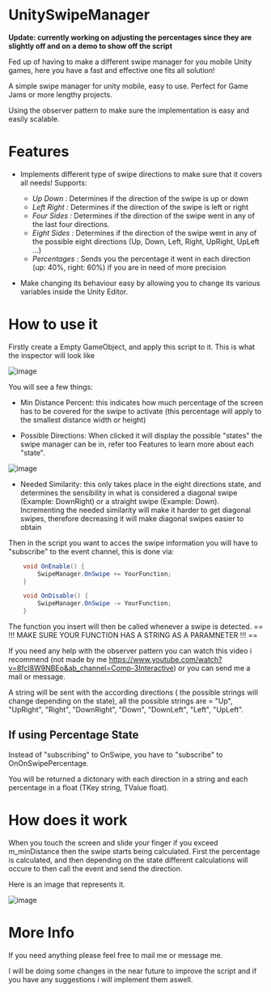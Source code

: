 # UnitySwipeManager
**Update: currently working on adjusting the percentages since they are slightly off and on a demo to show off the script**

Fed up of having to make a different swipe manager for you mobile Unity games, here you have a fast and effective one fits all solution!

A simple swipe manager for unity mobile, easy to use. Perfect for Game Jams or more lengthy projects.

Using the observer pattern to make sure the implementation is easy and easily scalable.

# Features 
- Implements different type of swipe directions to make sure that it covers all needs!
  Supports:
    - *Up Down :* Determines if the direction of the swipe is up or down
    - *Left Right :* Determines if the direction of the swipe is left or right
    - *Four Sides :* Determines if the direction of the swipe went in any of the last four directions.
    - *Eight Sides :*  Determines if the direction of the swipe went in any of the possible eight directions (Up, Down, Left, Right, UpRight, UpLeft ...)
    - *Percentages :* Sends you the percentage it went in each direction (up: 40%, right: 60%) if you are in need of more precision

- Make changing its behaviour easy by allowing you to change its various variables inside the Unity Editor. 

# How to use it

Firstly create a Empty GameObject, and apply this script to it. This is what the inspector will look like 

![image](https://user-images.githubusercontent.com/107070295/213000276-92b3e88b-fc8c-4c81-99a3-3064fa071b37.png)

You will see a few things:
- Min Distance Percent: this indicates how much percentage of the screen has to be covered for the swipe to activate (this percentage will apply to the smallest distance width or height)

- Possible Directions: When clicked it will display the possible "states" the swipe manager can be in, refer too Features to learn more about each "state".

![image](https://user-images.githubusercontent.com/107070295/213000875-0c7a0b36-2335-466c-ac01-583b0eb670c6.png)

- Needed Similarity: this only takes place in the eight directions state, and determines the sensibility in what is considered a diagonal swipe (Example: DownRight) or a straight swipe (Example: Down). Incrementing the needed similarity will make it harder to get diagonal swipes, therefore decreasing it will make diagonal swipes easier to obtain

Then in the script you want to acces the swipe information you will have to "subscribe" to the event channel, this is done via:

```C#
    void OnEnable() {
        SwipeManager.OnSwipe += YourFunction;
    }

    void OnDisable() {
        SwipeManager.OnSwipe -= YourFunction;
    }
```

The function you insert will then be called whenever a swipe is detected. == !!! MAKE SURE YOUR FUNCTION HAS A STRING AS A PARAMNETER !!! ==

If you need any help with the observer pattern you can watch this video i recommend (not made by me https://www.youtube.com/watch?v=8fcI8W9NBEo&ab_channel=Comp-3Interactive) or you can send me a mail or message.

A string will be sent with the according directions ( the possible strings will change depending on the state), all the possible strings are = "Up", "UpRight", "Right", "DownRight", "Down", "DownLeft", "Left", "UpLeft".


## If using Percentage State

Instead of "subscribing" to OnSwipe, you have to "subscribe" to OnOnSwipePercentage. 

You will be returned a dictonary with each direction in a string and each percentage in a float (TKey string, TValue float). 


# How does it work 

When you touch the screen and slide your finger if you exceed m_minDistance then the swipe starts being calculated. First the percentage is calculated, and then depending on the state different calculations will occure to then call the event and send the direction.

Here is an image that represents it.

![image](https://user-images.githubusercontent.com/107070295/213020609-8f0d92dd-0e5d-4db7-a619-64bfa4f52321.png)


# More Info 

If you need anything please feel free to mail me or message me.

I will be doing some changes in the near future to improve the script and if you have any suggestions i will implement them aswell.


